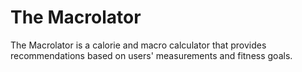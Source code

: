 # The Macrolator

The Macrolator is a calorie and macro calculator that provides recommendations based on users' measurements and fitness goals.
